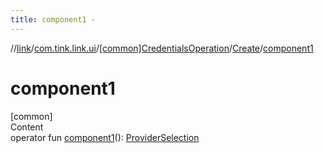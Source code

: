 ```yaml
---
title: component1 -
---
```

//[link](../../../index.md)/[com.tink.link.ui](../../index.md)/[[common]CredentialsOperation](../index.md)/[Create](index.md)/[component1](component1.md)



# component1  
[common]  
Content  
operator fun [component1](component1.md)(): [ProviderSelection](../../[common]-provider-selection/index.md)  



